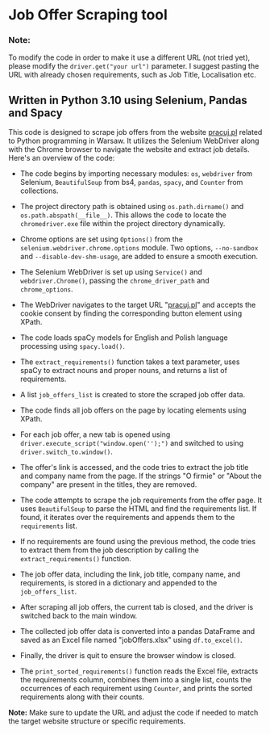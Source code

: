 # Job Offer Scraping tool

### Note:
To modify the code in order to make it use a different URL (not tried yet), please modify the `driver.get("your url")` parameter. I suggest pasting the URL with already chosen requirements, such as Job Title, Localisation etc.

## Written in Python 3.10 using Selenium, Pandas and Spacy

This code is designed to scrape job offers from the website [pracuj.pl](https://www.pracuj.pl/) related to Python programming in Warsaw. It utilizes the Selenium WebDriver along with the Chrome browser to navigate the website and extract job details. Here's an overview of the code:

- The code begins by importing necessary modules: `os`, `webdriver` from Selenium, `BeautifulSoup` from bs4, `pandas`, `spacy`, and `Counter` from collections.

- The project directory path is obtained using `os.path.dirname()` and `os.path.abspath(__file__)`. This allows the code to locate the `chromedriver.exe` file within the project directory dynamically.

- Chrome options are set using `Options()` from the `selenium.webdriver.chrome.options` module. Two options, `--no-sandbox` and `--disable-dev-shm-usage`, are added to ensure a smooth execution.

- The Selenium WebDriver is set up using `Service()` and `webdriver.Chrome()`, passing the `chrome_driver_path` and `chrome_options`.

- The WebDriver navigates to the target URL "[pracuj.pl](https://www.pracuj.pl/praca/programista%20python;kw/warszawa;wp?rd=30&et=1%2C17)" and accepts the cookie consent by finding the corresponding button element using XPath.

- The code loads spaCy models for English and Polish language processing using `spacy.load()`.

- The `extract_requirements()` function takes a text parameter, uses spaCy to extract nouns and proper nouns, and returns a list of requirements.

- A list `job_offers_list` is created to store the scraped job offer data.

- The code finds all job offers on the page by locating elements using XPath.

- For each job offer, a new tab is opened using `driver.execute_script("window.open('');")` and switched to using `driver.switch_to.window()`.

- The offer's link is accessed, and the code tries to extract the job title and company name from the page. If the strings "O firmie" or "About the company" are present in the titles, they are removed.

- The code attempts to scrape the job requirements from the offer page. It uses `BeautifulSoup` to parse the HTML and find the requirements list. If found, it iterates over the requirements and appends them to the `requirements` list.

- If no requirements are found using the previous method, the code tries to extract them from the job description by calling the `extract_requirements()` function.

- The job offer data, including the link, job title, company name, and requirements, is stored in a dictionary and appended to the `job_offers_list`.

- After scraping all job offers, the current tab is closed, and the driver is switched back to the main window.

- The collected job offer data is converted into a pandas DataFrame and saved as an Excel file named "jobOffers.xlsx" using `df.to_excel()`.

- Finally, the driver is quit to ensure the browser window is closed.

- The `print_sorted_requirements()` function reads the Excel file, extracts the requirements column, combines them into a single list, counts the occurrences of each requirement using `Counter`, and prints the sorted requirements along with their counts.

**Note:** Make sure to update the URL and adjust the code if needed to match the target website structure or specific requirements.
